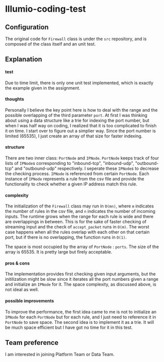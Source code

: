 # Illumio-coding-test

## Configuration

The original code for `Firewall` class is under the `src` repository, and is composed of the class itself and an unit test.

## Explanation

#### test
Due to time limit, there is only one unit test implemented, which is exactly the example given in the assignment.

#### thoughts
Personally I believe the key point here is how to deal with the range and the possible overlapping of the third parameter `port`. At first I was thinking about using a data structure like a trie for indexing the port number, but when I was half way on coding, I realized that it is too complicated to finish it on time. I start over to figure out a simplier way. Since the port number is limited (65535), I just create an array of that size for faster indexing.

#### structure
There are two inner class: `PortNode` and `IPNode`. 
`PortNode` keeps track of four lists of `IPNode`s corresponding to "inbound-tcp", "inbound-udp", "outbound-tcp" and "outbound-udp" respectively. I seperate these `IPNode`s to decrease the checking process.
`IPNode` is referenced from certain `PortNode`. Each instance of `IPNode` represents a rule from the csv file and provide the functionality to check whether a given IP address match this rule.

#### complexity
The initialization of the `Firewall` class may run in `O(mn)`, where `m` indicates the number of rules in the csv file, and `n` indicates the number of incoming inputs. The runtime grows when the range for each rule is wide and there are overlappings in between. This is for the sake of faster checking of streaming input and the check of `accept_packet` runs in `O(m)`. The worst case happens when all the rules overlap with each other on that certain port, but if there is no overlapping, the function runs in `O(1)`. 

The space is most occupied by the array of `PortNode` : `ports`. The size of the array is 65535. It is pretty large but firely acceptable.

#### pros & cons
The implementation provides first checking given input arguments, but the initilization might be slow since it iterates all the port numbers given a range and initialize an `IPNode` for it. The space complexity, as discussed above, is not ideal as well.

#### possible improvements
To improve the performance, the first idea came to me is not to initialize an `IPNode` for each `PortNode` but for each rule, and I just need to reference it in `PortNode` to save space. The second idea is to implement it as a trie. It will be much space efficient but I have got no time for it in this test.

## Team preference
I am interested in joining Platform Team or Data Team.
